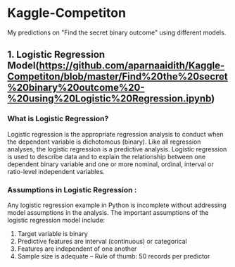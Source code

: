 # Kaggle-Competiton
My predictions on "Find the secret binary outcome" using different models.
  ## 1. Logistic Regression Model(https://github.com/aparnaaidith/Kaggle-Competiton/blob/master/Find%20the%20secret%20binary%20outcome%20-%20using%20Logistic%20Regression.ipynb)
   ### What is Logistic Regression?
   Logistic regression is the appropriate regression analysis to conduct when the dependent variable is dichotomous (binary).    Like all regression analyses, the logistic regression is a predictive analysis.  Logistic regression is used to describe      data and to explain the relationship between one dependent binary variable and one or more nominal, ordinal, interval or      ratio-level independent variables.
   
   ### Assumptions in Logistic Regression :
   Any logistic regression example in Python is incomplete without addressing model assumptions in the analysis. The important    assumptions of the logistic regression model include:

   1. Target variable is binary
   2. Predictive features are interval (continuous) or categorical
   3. Features are independent of one another
   4. Sample size is adequate – Rule of thumb: 50 records per predictor
